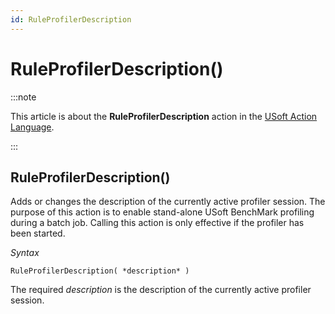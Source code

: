 ```yaml
---
id: RuleProfilerDescription
---
```


# RuleProfilerDescription()




:::note

This article is about the **RuleProfilerDescription** action in the [USoft Action Language](/docs/Task_flow/Action_Language_reference/USoft_Action_Language.md).

:::

## **RuleProfilerDescription()**

Adds or changes the description of the currently active profiler session. The purpose of this action is to enable stand-alone USoft BenchMark profiling during a batch job. Calling this action is only effective if the profiler has been started.

*Syntax*

```
RuleProfilerDescription( *description* )
```

The required *description* is the description of the currently active profiler session.